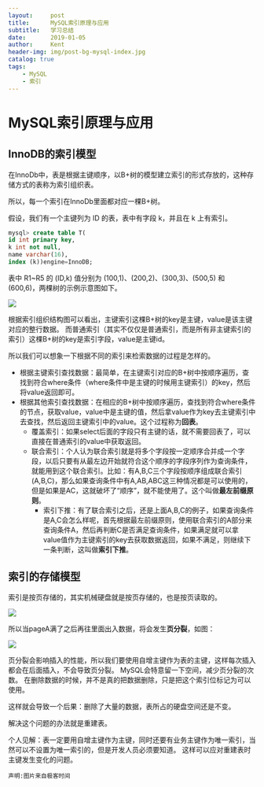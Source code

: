 ```yaml
---
layout:     post
title:      MySQL索引原理与应用
subtitle:   学习总结
date:       2019-01-05
author:     Kent
header-img: img/post-bg-mysql-index.jpg
catalog: true
tags:
    - MySQL
    - 索引
---
```


# MySQL索引原理与应用


## InnoDB的索引模型

在InnoDb中，表是根据主键顺序，以B+树的模型建立索引的形式存放的，这种存储方式的表称为索引组织表。

所以，每一个索引在InnoDb里面都对应一棵B+树。

假设，我们有一个主键列为 ID 的表，表中有字段 k，并且在 k 上有索引。

```sql
mysql> create table T(
id int primary key, 
k int not null, 
name varchar(16),
index (k))engine=InnoDB;
```

表中 R1~R5 的 (ID,k) 值分别为 (100,1)、(200,2)、(300,3)、(500,5) 和 (600,6)，两棵树的示例示意图如下。

![](https://i.loli.net/2019/01/05/5c305d9f5faec.png)

根据索引组织结构图可以看出，主键索引这棵B+树的key是主键，value是该主键对应的整行数据。
而普通索引（其实不仅仅是普通索引，而是所有非主键索引的索引）这棵B+树的key是索引字段，value是主键id。

所以我们可以想象一下根据不同的索引来检索数据的过程是怎样的。

+ 根据主键索引查找数据：最简单，在主键索引对应的B+树中按顺序遍历，查找到符合where条件（where条件中是主键的时候用主键索引）的key，然后将value返回即可。
+ 根据其他索引查找数据：在相应的B+树中按顺序遍历，查找到符合where条件的节点，获取value，value中是主键的值，然后拿value作为key去主键索引中去查找，然后返回主键索引中的value。这个过程称为**回表**。
  + 覆盖索引：如果select后面的字段只有主键的话，就不需要回表了，可以直接在普通索引的value中获取返回。
  + 联合索引：个人认为联合索引就是将多个字段按一定顺序合并成一个字段，以后只要有从最左边开始就符合这个顺序的字段序列作为查询条件，就能用到这个联合索引。比如：有A,B,C三个字段按顺序组成联合索引(A,B,C)，那么如果查询条件中有A,AB,ABC这三种情况都是可以使用的，但是如果是AC，这就破坏了“顺序”，就不能使用了。这个叫做**最左前缀原则**。
    + 索引下推：有了联合索引之后，还是上面A,B,C的例子，如果查询条件是A,C会怎么样呢，首先根据最左前缀原则，使用联合索引的A部分来查询条件A，然后再判断C是否满足查询条件，如果满足就可以拿value值作为主键索引的key去获取数据返回，如果不满足，则继续下一条判断，这叫做**索引下推**。


## 索引的存储模型

索引是按页存储的，其实机械硬盘就是按页存储的，也是按页读取的。

![](https://i.loli.net/2019/01/05/5c3068230a794.png)

所以当pageA满了之后再往里面出入数据，将会发生**页分裂**，如图：

![](https://i.loli.net/2019/01/05/5c3068f418828.jpg)

页分裂会影响插入的性能，所以我们要使用自增主键作为表的主键，这样每次插入都会在后面插入，不会导致页分裂。
MySQL会特意留一下空间，减少页分裂的次数。
在删除数据的时候，并不是真的把数据删除，只是把这个索引位标记为可以使用。

这样就会导致一个后果：删除了大量的数据，表所占的硬盘空间还是不变。

解决这个问题的办法就是重建表。

个人见解：表一定要用自增主键作为主键，同时还要有业务主键作为唯一索引，当然可以不设置为唯一索引的，但是开发人员必须要知道。
这样可以应对重建表时主键发生变化的问题。


`声明:图片来自极客时间`